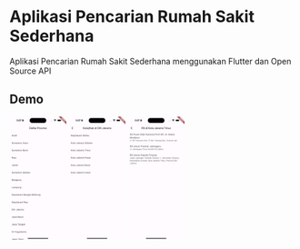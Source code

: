 # Aplikasi Pencarian Rumah Sakit Sederhana

Aplikasi Pencarian Rumah Sakit Sederhana menggunakan Flutter dan Open Source API


## Demo
<p float="left">
<img src="https://github.com/adeputraprimasuhendri/rumahsakit/blob/main/screenshot/1.png" width="100"/>
<img src="https://github.com/adeputraprimasuhendri/rumahsakit/blob/main/screenshot/2.png" width="100"/>
<img src="https://github.com/adeputraprimasuhendri/rumahsakit/blob/main/screenshot/3.png" width="100"/>
</p>